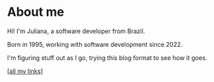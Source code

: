 # About me

Hi! I'm Juliana, a software developer from Brazil.

Born in 1995, working with software development since 2022.

I'm figuring stuff out as I go, trying this blog format to see how it goes.

[[all my links]](https://beacons.ai/juli4x)